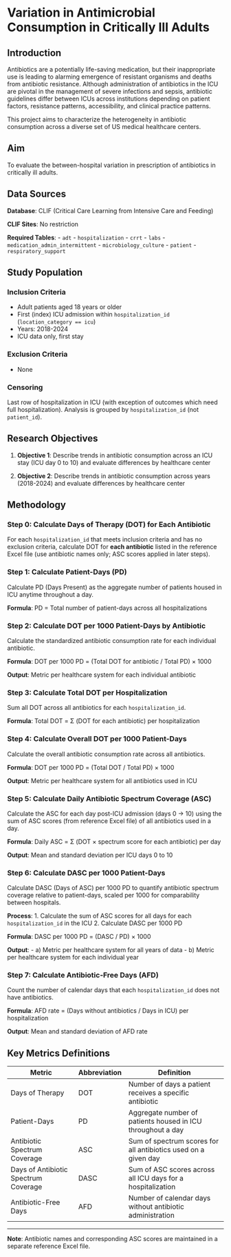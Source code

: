 # Variation in Antimicrobial Consumption in Critically Ill Adults

## Introduction

Antibiotics are a potentially life-saving medication, but their inappropriate use is leading to alarming emergence of resistant organisms and deaths from antibiotic resistance. Although administration of antibiotics in the ICU are pivotal in the management of severe infections and sepsis, antibiotic guidelines differ between ICUs across institutions depending on patient factors, resistance patterns, accessibility, and clinical practice patterns.

This project aims to characterize the heterogeneity in antibiotic consumption across a diverse set of US medical healthcare centers.

## Aim

To evaluate the between-hospital variation in prescription of antibiotics in critically ill adults.

## Data Sources

**Database**: CLIF (Critical Care Learning from Intensive Care and Feeding)

**CLIF Sites**: No restriction

**Required Tables**: - `adt` - `hospitalization` - `crrt` - `labs` - `medication_admin_intermittent` - `microbiology_culture` - `patient` - `respiratory_support`

## Study Population

### Inclusion Criteria

-   Adult patients aged 18 years or older
-   First (index) ICU admission within `hospitalization_id` (`location_category == icu`)
-   Years: 2018-2024
-   ICU data only, first stay

### Exclusion Criteria

-   None

### Censoring

Last row of hospitalization in ICU (with exception of outcomes which need full hospitalization). Analysis is grouped by `hospitalization_id` (not `patient_id`).

## Research Objectives

1.  **Objective 1**: Describe trends in antibiotic consumption across an ICU stay (ICU day 0 to 10) and evaluate differences by healthcare center

2.  **Objective 2**: Describe trends in antibiotic consumption across years (2018-2024) and evaluate differences by healthcare center

## Methodology

### Step 0: Calculate Days of Therapy (DOT) for Each Antibiotic

For each `hospitalization_id` that meets inclusion criteria and has no exclusion criteria, calculate DOT for **each antibiotic** listed in the reference Excel file (use antibiotic names only; ASC scores applied in later steps).

### Step 1: Calculate Patient-Days (PD)

Calculate PD (Days Present) as the aggregate number of patients housed in ICU anytime throughout a day.

**Formula**: PD = Total number of patient-days across all hospitalizations

### Step 2: Calculate DOT per 1000 Patient-Days by Antibiotic

Calculate the standardized antibiotic consumption rate for each individual antibiotic.

**Formula**: DOT per 1000 PD = (Total DOT for antibiotic / Total PD) × 1000

**Output**: Metric per healthcare system for each individual antibiotic

### Step 3: Calculate Total DOT per Hospitalization

Sum all DOT across all antibiotics for each `hospitalization_id`.

**Formula**: Total DOT = Σ (DOT for each antibiotic) per hospitalization

### Step 4: Calculate Overall DOT per 1000 Patient-Days

Calculate the overall antibiotic consumption rate across all antibiotics.

**Formula**: DOT per 1000 PD = (Total DOT / Total PD) × 1000

**Output**: Metric per healthcare system for all antibiotics used in ICU

### Step 5: Calculate Daily Antibiotic Spectrum Coverage (ASC)

Calculate the ASC for each day post-ICU admission (days 0 → 10) using the sum of ASC scores (from reference Excel file) of all antibiotics used in a day.

**Formula**: Daily ASC = Σ (DOT × spectrum score for each antibiotic) per day

**Output**: Mean and standard deviation per ICU days 0 to 10

### Step 6: Calculate DASC per 1000 Patient-Days

Calculate DASC (Days of ASC) per 1000 PD to quantify antibiotic spectrum coverage relative to patient-days, scaled per 1000 for comparability between hospitals.

**Process**: 1. Calculate the sum of ASC scores for all days for each `hospitalization_id` in the ICU 2. Calculate DASC per 1000 PD

**Formula**: DASC per 1000 PD = (DASC / PD) × 1000

**Output**: - a) Metric per healthcare system for all years of data - b) Metric per healthcare system for each individual year

### Step 7: Calculate Antibiotic-Free Days (AFD)

Count the number of calendar days that each `hospitalization_id` does not have antibiotics.

**Formula**: AFD rate = (Days without antibiotics / Days in ICU) per hospitalization

**Output**: Mean and standard deviation of AFD rate

## Key Metrics Definitions

| Metric | Abbreviation | Definition |
|------------------|-----------------------------|-------------------------|
| Days of Therapy | DOT | Number of days a patient receives a specific antibiotic |
| Patient-Days | PD | Aggregate number of patients housed in ICU throughout a day |
| Antibiotic Spectrum Coverage | ASC | Sum of spectrum scores for all antibiotics used on a given day |
| Days of Antibiotic Spectrum Coverage | DASC | Sum of ASC scores across all ICU days for a hospitalization |
| Antibiotic-Free Days | AFD | Number of calendar days without antibiotic administration |

------------------------------------------------------------------------

**Note**: Antibiotic names and corresponding ASC scores are maintained in a separate reference Excel file.